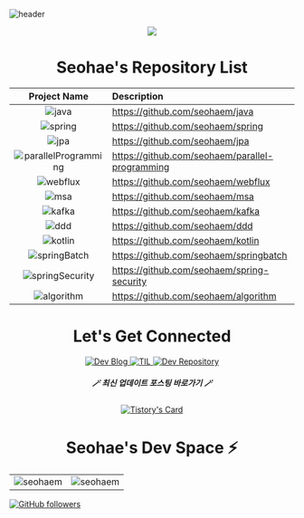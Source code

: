 ![header](https://capsule-render.vercel.app/api?type=soft&color=auto&height=150&section=header&text=kimseohae&fontSize=70&animation=twinkling)

<p align="center">
  <a href="https://hits.seeyoufarm.com"><img src="https://hits.seeyoufarm.com/api/count/incr/badge.svg?url=https%3A%2F%2Fgithub.com%2Fseohaem&count_bg=%23ED6DA3&title_bg=%2386757E&icon=github.svg&icon_color=%23E1DEDE&title=hits&edge_flat=false"/></a>
</p>


<div align="center">
<h1 align="center">Seohae's Repository List</h1>

| Project Name      | Description | 
| :---:        |    :----   |  
|  <img alt="java" src="https://img.shields.io/badge/java-%23ED8B00.svg?&style=for-the-badge&logo=java&logoColor=white" />| https://github.com/seohaem/java 
| <img alt="spring" src="https://img.shields.io/badge/spring-6DB33F.svg?&style=for-the-badge&logo=spring&logoColor=white" /> | https://github.com/seohaem/spring 
| <img alt="jpa" src="https://img.shields.io/badge/jpa-6DB33F.svg?&style=for-the-badge&logo=spring&logoColor=white" /> | https://github.com/seohaem/jpa 
| <img alt="parallelProgramming " src="https://img.shields.io/badge/parallelProgramming-%23ED8B00.svg?&style=for-the-badge&logo=spring&logoColor=white" /> | https://github.com/seohaem/parallel-programming 
| <img alt="webflux" src="https://img.shields.io/badge/webflux-6DB33F.svg?&style=for-the-badge&logo=spring&logoColor=white" /> | https://github.com/seohaem/webflux 
| <img alt="msa" src="https://img.shields.io/badge/msa-6DB33F.svg?&style=for-the-badge&logo=spring&logoColor=white" /> | https://github.com/seohaem/msa 
| <img alt="kafka" src="https://img.shields.io/badge/kafka-231F20.svg?&style=for-the-badge&logo=spring&logoColor=white" /> | https://github.com/seohaem/kafka
| <img alt="ddd" src="https://img.shields.io/badge/ddd-6DB33F.svg?&style=for-the-badge&logo=spring&logoColor=white" /> | https://github.com/seohaem/ddd 
| <img alt="kotlin" src="https://img.shields.io/badge/kotlin-7F52FF.svg?&style=for-the-badge&logo=spring&logoColor=white" /> | https://github.com/seohaem/kotlin 
| <img alt="springBatch" src="https://img.shields.io/badge/springBatch-6DB33F.svg?&style=for-the-badge&logo=spring&logoColor=white" /> | https://github.com/seohaem/springbatch 
| <img alt="springSecurity" src="https://img.shields.io/badge/springSecurity-6DB33F.svg?&style=for-the-badge&logo=spring&logoColor=white" /> | https://github.com/seohaem/spring-security 
| <img alt="algorithm" src="https://img.shields.io/badge/algorithm-00BCB4.svg?&style=for-the-badge&logo=spring&logoColor=white" />| https://github.com/seohaem/algorithm

<h1 align="center">Let's Get Connected</h1>

  <a href="https://devfunny.tistory.com/">
    <img alt=" Dev Blog" src="https://img.shields.io/badge/Dev Blog-7289DA?style=for-the-badge&logo=Dev Blog&logoColor=white">
  </a>
  <a href="https://github.com/seohaem/TIL">
    <img alt=" TIL" src="https://img.shields.io/badge/TIL-2CA5E0?style=for-the-badge&logo=TIL&logoColor=white">
  </a>
  <a href="https://github.com/seohaem?tab=repositories" target="_blank">
    <img alt="Dev Repository" src="https://img.shields.io/badge/Dev Repository%20-%230077B5.svg?&style=for-the-badge&logo=Dev Repository&logoColor=white" />
  </a>  
  </span>
  
  <h5 align="center">🪄 최신 업데이트 포스팅 바로가기 🪄</h5>
  
  [![Tistory's Card](https://github-readme-tistory-card.vercel.app/api?name=devfunny)](https://github.com/loosie/github-readme-tistory-card)

  <span>
    <h1>Seohae's Dev Space ⚡</h1>
    <table>
      <tr>
        <td>
          <img src="https://github-readme-stats.vercel.app/api?username=seohaem&include_all_commits=true&count_private=true&show_icons=true&line_height=20&title_color=7A7ADB&icon_color=2234AE&text_color=D3D3D3&bg_color=0,000000,130F40" alt="seohaem" />
        <td>
          <img align="center" src="https://github-readme-streak-stats.herokuapp.com/?user=seohaem&theme=dark" alt="seohaem" />
        </td>
      </tr>
    </table>
</div>


[![GitHub followers](https://img.shields.io/github/followers/seohaem.svg?style=social&label=Follow)](https://github.com/seohaem?tab=followers)
